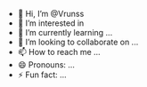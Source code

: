- 👋 Hi, I’m @Vrunss
- 👀 I’m interested in 
- 🌱 I’m currently learning ...
- 💞️ I’m looking to collaborate on ...
- 📫 How to reach me ...
- 😄 Pronouns: ...
- ⚡ Fun fact: ...

<!---
Vrunss/Vrunss is a ✨ special ✨ repository because its `README.md` (this file) appears on your GitHub profile.
You can click the Preview link to take a look at your changes.
--->
